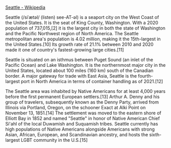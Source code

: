 [Seattle - Wikipedia](https://en.wikipedia.org/wiki/Seattle)

Seattle (/siˈætəl/ (listen) see-AT-əl) is a seaport city on the West Coast of the United States. It is the seat of King County, Washington. With a 2020 population of 737,015,[2] it is the largest city in both the state of Washington and the Pacific Northwest region of North America. The Seattle metropolitan area's population is 4.02 million, making it the 15th-largest in the United States.[10] Its growth rate of 21.1% between 2010 and 2020 made it one of country's fastest-growing large cities.[11]

Seattle is situated on an isthmus between Puget Sound (an inlet of the Pacific Ocean) and Lake Washington. It is the northernmost major city in the United States, located about 100 miles (160 km) south of the Canadian border. A major gateway for trade with East Asia, Seattle is the fourth-largest port in North America in terms of container handling as of 2021.[12]

The Seattle area was inhabited by Native Americans for at least 4,000 years before the first permanent European settlers.[13] Arthur A. Denny and his group of travelers, subsequently known as the Denny Party, arrived from Illinois via Portland, Oregon, on the schooner Exact at Alki Point on November 13, 1851.[14] The settlement was moved to the eastern shore of Elliott Bay in 1852 and named "Seattle" in honor of Native American Chief Si'ahl of the local Duwamish and Suquamish tribes. Seattle currently has high populations of Native Americans alongside Americans with strong Asian, African, European, and Scandinavian ancestry, and hosts the sixth-largest LGBT community in the U.S.[15]

<!---
Please download some sample text. The Seattle wikipedia site is translated into many languages and provides a good sample.

cspell:ignore siˈætəl
cspell:words Alki Si'ahl Duwamish Suquamish
--->
